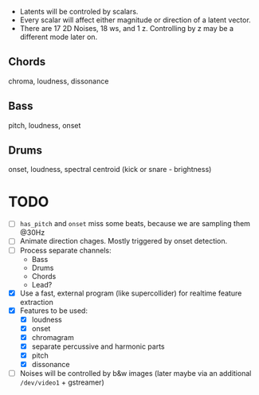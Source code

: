 - Latents will be controled by scalars.
- Every scalar will affect either magnitude or direction of a latent vector.
- There are 17 2D Noises, 18 ws, and  1 z. Controlling by z may be a different mode later on.

## Chords
chroma, loudness, dissonance
## Bass
pitch, loudness, onset
## Drums
onset, loudness, spectral centroid (kick or snare - brightness)


# TODO
- [ ] `has_pitch` and `onset` miss some beats, because we are sampling them @30Hz
- [ ] Animate direction chages. Mostly triggered by onset detection.
- [ ] Process separate channels:
  - Bass
  - Drums
  - Chords
  - Lead?
- [x] Use a fast, external program (like supercollider) for realtime feature extraction
- [x] Features to be used:
    - [x] loudness
    - [x] onset
    - [x] chromagram
    - [x] separate percussive and harmonic parts
    - [x] pitch
    - [x] dissonance
- [ ] Noises will be controlled by b&w images (later maybe via an additional `/dev/video1` + gstreamer)
